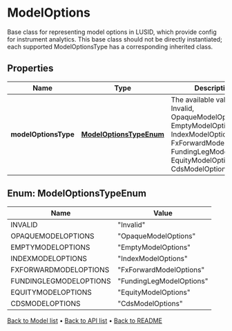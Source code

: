 

# ModelOptions

Base class for representing model options in LUSID, which provide config for instrument analytics. This base class should not be directly instantiated; each supported ModelOptionsType has a corresponding inherited class.

## Properties

| Name | Type | Description | Notes |
|------------ | ------------- | ------------- | -------------|
|**modelOptionsType** | [**ModelOptionsTypeEnum**](#ModelOptionsTypeEnum) | The available values are: Invalid, OpaqueModelOptions, EmptyModelOptions, IndexModelOptions, FxForwardModelOptions, FundingLegModelOptions, EquityModelOptions, CdsModelOptions |  |



## Enum: ModelOptionsTypeEnum

| Name | Value |
|---- | -----|
| INVALID | &quot;Invalid&quot; |
| OPAQUEMODELOPTIONS | &quot;OpaqueModelOptions&quot; |
| EMPTYMODELOPTIONS | &quot;EmptyModelOptions&quot; |
| INDEXMODELOPTIONS | &quot;IndexModelOptions&quot; |
| FXFORWARDMODELOPTIONS | &quot;FxForwardModelOptions&quot; |
| FUNDINGLEGMODELOPTIONS | &quot;FundingLegModelOptions&quot; |
| EQUITYMODELOPTIONS | &quot;EquityModelOptions&quot; |
| CDSMODELOPTIONS | &quot;CdsModelOptions&quot; |



[Back to Model list](../README.md#documentation-for-models) &#8226; [Back to API list](../README.md#documentation-for-api-endpoints) &#8226; [Back to README](../README.md)


